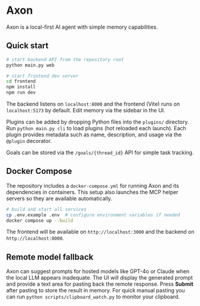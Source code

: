 # Axon

Axon is a local-first AI agent with simple memory capabilities.

## Quick start

```bash
# start backend API from the repository root
python main.py web

# start frontend dev server
cd frontend
npm install
npm run dev
```

The backend listens on `localhost:8000` and the frontend (Vite) runs on `localhost:5173` by default. Edit memory via the sidebar in the UI.

Plugins can be added by dropping Python files into the `plugins/` directory.
Run `python main.py cli` to load plugins (hot reloaded each launch). Each
plugin provides metadata such as name, description, and usage via the
`@plugin` decorator.

Goals can be stored via the `/goals/{thread_id}` API for simple task tracking.

## Docker Compose

The repository includes a `docker-compose.yml` for running Axon and its
dependencies in containers. This setup also launches the MCP helper servers so
they are available automatically.

```bash
# build and start all services
cp .env.example .env  # configure environment variables if needed
docker compose up --build
```

The frontend will be available on `http://localhost:3000` and the backend on
`http://localhost:8000`.

## Remote model fallback

Axon can suggest prompts for hosted models like GPT-4o or Claude when the local
LLM appears inadequate. The UI will display the generated prompt and provide a
text area for pasting back the remote response. Press **Submit** after pasting
to store the result in memory. For quick manual pasting you can run
`python scripts/clipboard_watch.py` to monitor your clipboard.

